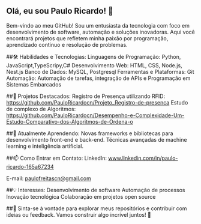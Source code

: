 ## Olá, eu sou Paulo Ricardo! 👋
Bem-vindo ao meu GitHub! Sou um entusiasta da tecnologia com foco em desenvolvimento de software, automação e soluções inovadoras. Aqui você encontrará projetos que refletem minha paixão por programação, aprendizado contínuo e resolução de problemas.

##🛠️ Habilidades e Tecnologias:
Linguagens de Programação: Python, JavaScript,TypeScripy,C# 
Desenvolvimento Web: HTML, CSS, Node.js, Nest.js
Banco de Dados: MySQL, Postgresql
Ferramentas e Plataformas: Git
Automação: Automação de tarefas, integração de APIs e Programação em Sistemas Embarcados

##🚀 Projetos Destacados:
Registro de Presença utilizando RFID: https://github.com/PauloRicardocn/Projeto_Registro-de-presenca
Estudo de complexo de Algoritmos: https://github.com/PauloRicardocn/Desempenho-e-Complexidade-Um-Estudo-Comparativo-dos-Algoritmos-de-Ordena-o

##🌱 Atualmente Aprendendo:
Novas frameworks e bibliotecas para desenvolvimento front-end e back-end.
Técnicas avançadas de machine learning e inteligência artificial.

##📫 Como Entrar em Contato:
LinkedIn: www.linkedin.com/in/paulo-ricardo-165a67234

E-mail: paulofreitascn@gmail.com

##💡 Interesses:
Desenvolvimento de software
Automação de processos
Inovação tecnológica
Colaboração em projetos open source

##💬 Sinta-se à vontade para explorar meus repositórios e contribuir com ideias ou feedback. Vamos construir algo incrível juntos! 🚀
